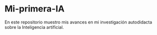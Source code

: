 # Mi-primera-IA
En este repositorio muestro mis avances en mi investigación autodidacta sobre la Inteligencia artificial.
